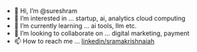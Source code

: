 - 👋 Hi, I’m @sureshram
- 👀 I’m interested in ... startup, ai, analytics cloud computing
- 🌱 I’m currently learning ... ai tools, llm etc.
- 💞️ I’m looking to collaborate on ... digital marketing, payment
- 📫 How to reach me ... [linkedin/sramakrishnaiah](https://www.linkedin.com/in/sramakrishnaiah/)

<!---
sureshram/sureshram is a ✨ special ✨ repository because its `README.md` (this file) appears on your GitHub profile.
You can click the Preview link to take a look at your changes.
--->
